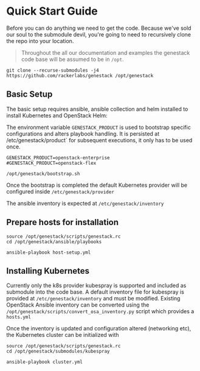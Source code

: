 # Quick Start Guide

Before you can do anything we need to get the code. Because we've sold our soul to the submodule devil, you're going to need to recursively clone the repo into your location.

> Throughout the all our documentation and examples the genestack code base will be assumed to be in `/opt`.

``` shell
git clone --recurse-submodules -j4 https://github.com/rackerlabs/genestack /opt/genestack
```

## Basic Setup

The basic setup requires ansible, ansible collection and helm installed to install Kubernetes and OpenStack Helm:

The environment variable `GENESTACK_PRODUCT` is used to bootstrap specific configurations and alters playbook handling.
It is persisted at /etc/genestack/product` for subsequent executions, it only has to be used once.

``` shell
GENESTACK_PRODUCT=openstack-enterprise
#GENESTACK_PRODUCT=openstack-flex

/opt/genestack/bootstrap.sh
```

Once the bootstrap is completed the default Kubernetes provider will be configured inside `/etc/genestack/provider`

The ansible inventory is expected at `/etc/genestack/inventory`

## Prepare hosts for installation

``` shell
source /opt/genestack/scripts/genestack.rc
cd /opt/genestack/ansible/playbooks

ansible-playbook host-setup.yml
```

## Installing Kubernetes

Currently only the k8s provider kubespray is supported and included as submodule into the code base.
A default inventory file for kubespray is provided at `/etc/genestack/inventory` and must be modified.
Existing OpenStack Ansible inventory can be converted using the `/opt/genestack/scripts/convert_osa_inventory.py`
script which provides a `hosts.yml`

Once the inventory is updated and configuration altered (networking etc), the Kubernetes cluster can be initialized with

``` shell
source /opt/genestack/scripts/genestack.rc
cd /opt/genestack/submodules/kubespray

ansible-playbook cluster.yml
```
